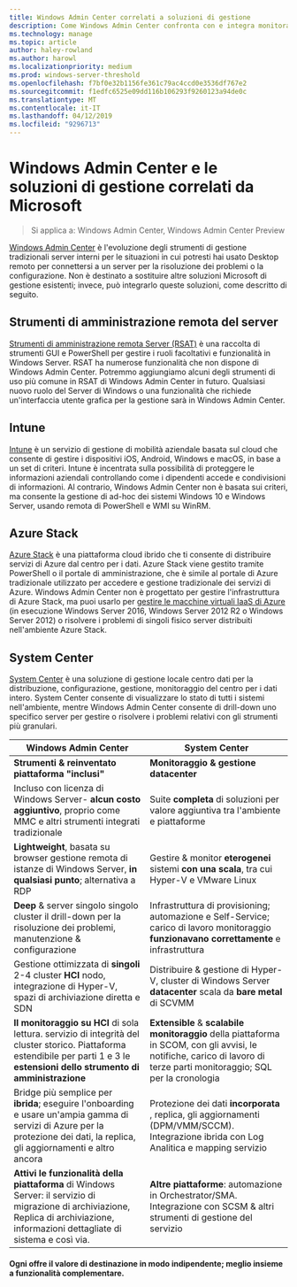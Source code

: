```yaml
---
title: Windows Admin Center correlati a soluzioni di gestione
description: Come Windows Admin Center confronta con e integra monitoraggio e gestione soluzioni/prodotti Microsoft (Project Honolulu)
ms.technology: manage
ms.topic: article
author: haley-rowland
ms.author: harowl
ms.localizationpriority: medium
ms.prod: windows-server-threshold
ms.openlocfilehash: f7bf0e32b1156fe361c79ac4ccd0e3536df767e2
ms.sourcegitcommit: f1edfc6525e09dd116b106293f9260123a94de0c
ms.translationtype: MT
ms.contentlocale: it-IT
ms.lasthandoff: 04/12/2019
ms.locfileid: "9296713"
---
```

# Windows Admin Center e le soluzioni di gestione correlati da Microsoft

>Si applica a: Windows Admin Center, Windows Admin Center Preview

[Windows Admin Center](windows-admin-center.md) è l'evoluzione degli strumenti di gestione tradizionali server interni per le situazioni in cui potresti hai usato Desktop remoto per connettersi a un server per la risoluzione dei problemi o la configurazione. Non è destinato a sostituire altre soluzioni Microsoft di gestione esistenti; invece, può integrarlo queste soluzioni, come descritto di seguito.

## Strumenti di amministrazione remota del server

[Strumenti di amministrazione remota Server (RSAT)](https://docs.microsoft.com/windows-server/remote/remote-server-administration-tools) è una raccolta di strumenti GUI e PowerShell per gestire i ruoli facoltativi e funzionalità in Windows Server. RSAT ha numerose funzionalità che non dispone di Windows Admin Center. Potremmo aggiungiamo alcuni degli strumenti di uso più comune in RSAT di Windows Admin Center in futuro. Qualsiasi nuovo ruolo del Server di Windows o una funzionalità che richiede un'interfaccia utente grafica per la gestione sarà in Windows Admin Center.

## Intune

[Intune](https://www.microsoft.com/cloud-platform/microsoft-intune) è un servizio di gestione di mobilità aziendale basata sul cloud che consente di gestire i dispositivi iOS, Android, Windows e macOS, in base a un set di criteri. Intune è incentrata sulla possibilità di proteggere le informazioni aziendali controllando come i dipendenti accede e condivisioni di informazioni. Al contrario, Windows Admin Center non è basata sui criteri, ma consente la gestione di ad-hoc dei sistemi Windows 10 e Windows Server, usando remota di PowerShell e WMI su WinRM.

## Azure Stack

[Azure Stack](https://azure.microsoft.com/overview/azure-stack/) è una piattaforma cloud ibrido che ti consente di distribuire servizi di Azure dal centro per i dati. Azure Stack viene gestito tramite PowerShell o il portale di amministrazione, che è simile al portale di Azure tradizionale utilizzato per accedere e gestione tradizionale dei servizi di Azure. Windows Admin Center non è progettato per gestire l'infrastruttura di Azure Stack, ma puoi usarlo per [gestire le macchine virtuali IaaS di Azure](../azure/manage-azure-vms.md) (in esecuzione Windows Server 2016, Windows Server 2012 R2 o Windows Server 2012) o risolvere i problemi di singoli fisico server distribuiti nell'ambiente Azure Stack.

## System Center

[System Center](https://www.microsoft.com/cloud-platform/system-center) è una soluzione di gestione locale centro dati per la distribuzione, configurazione, gestione, monitoraggio del centro per i dati intero. System Center consente di visualizzare lo stato di tutti i sistemi nell'ambiente, mentre Windows Admin Center consente di drill-down uno specifico server per gestire o risolvere i problemi relativi con gli strumenti più granulari.

| Windows Admin Center                 | System Center                      |
|--------------------------------------|------------------------------------|
| **Strumenti & reinventato piattaforma "inclusi"** | **Monitoraggio & gestione datacenter** |
| Incluso con licenza di Windows Server- **alcun costo aggiuntivo**, proprio come MMC e altri strumenti integrati tradizionale | Suite **completa** di soluzioni per valore aggiuntiva tra l'ambiente e piattaforme |
| **Lightweight**, basata su browser gestione remota di istanze di Windows Server, **in qualsiasi punto**; alternativa a RDP | Gestire & monitor **eterogenei** sistemi **con una scala**, tra cui Hyper-V e VMware Linux |
|**Deep** & server singolo singolo cluster il drill-down per la risoluzione dei problemi, manutenzione & configurazione|Infrastruttura di provisioning; automazione e Self-Service;  carico di lavoro monitoraggio **funzionavano correttamente** e infrastruttura|
|Gestione ottimizzata di **singoli** 2-4 cluster **HCI** nodo, integrazione di Hyper-V, spazi di archiviazione diretta e SDN|Distribuire & gestione di Hyper-V, cluster di Windows Server **datacenter** scala da **bare metal** di SCVMM|
|**Il monitoraggio su HCI** di sola lettura. servizio di integrità del cluster storico. Piattaforma estendibile per parti 1 e 3 le **estensioni dello strumento di amministrazione**|**Extensible** & **scalabile monitoraggio** della piattaforma in SCOM, con gli avvisi, le notifiche, carico di lavoro di terze parti monitoraggio; SQL per la cronologia|
|Bridge più semplice per **ibrida**; eseguire l'onboarding e usare un'ampia gamma di servizi di Azure per la protezione dei dati, la replica, gli aggiornamenti e altro ancora|Protezione dei dati **incorporata** , replica, gli aggiornamenti (DPM/VMM/SCCM). Integrazione ibrida con Log Analitica e mapping servizio|
|**Attivi le funzionalità della piattaforma** di Windows Server: il servizio di migrazione di archiviazione, Replica di archiviazione, informazioni dettagliate di sistema e così via.|**Altre piattaforme**: automazione in Orchestrator/SMA. Integrazione con SCSM & altri strumenti di gestione del servizio|

#### Ogni offre il valore di destinazione in modo indipendente; **meglio insieme** a funzionalità complementare.
